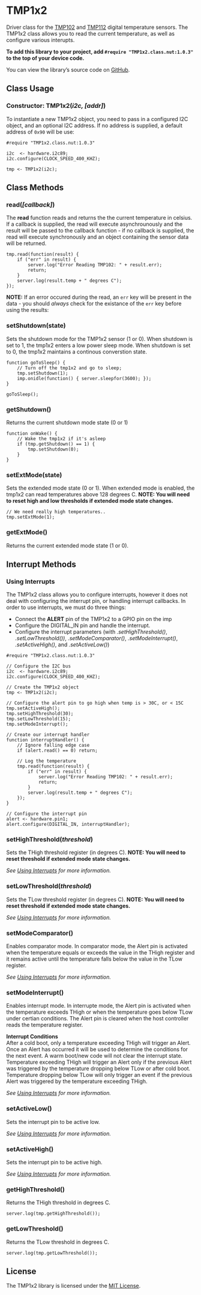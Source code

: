 # TMP1x2

Driver class for the [TMP102](http://www.ti.com.cn/cn/lit/ds/symlink/tmp102.pdf) and [TMP112](http://www.ti.com/lit/ds/symlink/tmp112.pdf) digital temperature sensors. The TMP1x2 class allows you to read the current temperature, as well as configure various interupts.

**To add this library to your project, add `#require "TMP1x2.class.nut:1.0.3"` to the top of your device code.**

You can view the library’s source code on [GitHub](https://github.com/electricimp/tmp1x2/tree/v1.0.3).


## Class Usage

### Constructor: TMP1x2(*i2c, [addr]*)

To instantiate a new TMP1x2 object, you need to pass in a configured I2C object, and an optional I2C address. If no address is supplied, a default address of ```0x90``` will be use:

```squirrel
#require "TMP1x2.class.nut:1.0.3"

i2c  <- hardware.i2c89;
i2c.configure(CLOCK_SPEED_400_KHZ);

tmp <- TMP1x2(i2c);
```

## Class Methods

### read(*[callback]*)

The **read** function reads and returns the the current temperature in celsius. If a callback is supplied, the read will execute asynchrounously and the result will be passed to the callback function - if no callback is supplied, the read will execute synchronously and an object containing the sensor data will be returned.

```squirrel
tmp.read(function(result) {
    if ("err" in result) {
        server.log("Error Reading TMP102: " + result.err);
        return;
    }
    server.log(result.temp + " degrees C");
});
```

**NOTE:** If an error occured during the read, an ```err``` key will be present in the data - you should *always* check for the existance of the ```err``` key before using the results:

### setShutdown(state)

Sets the shutdown mode for the TMP1x2 sensor (1 or 0). When shutdown is set to 1, the tmp1x2 enters a low power sleep mode. When shutdown is set to 0, the tmp1x2 maintains a continous converstion state.

```squirrel
function goToSleep() {
    // Turn off the tmp1x2 and go to sleep;
    tmp.setShutdown(1);
    imp.onidle(function() { server.sleepfor(3600); });
}

goToSleep();
```

### getShutdown()

Returns the current shutdown mode state (0 or 1)

```squirrel
function onWake() {
    // Wake the tmp1x2 if it's asleep
    if (tmp.getShutdown() == 1) {
        tmp.setShutdown(0);
    }
}
```

### setExtMode(state)

Sets the extended mode state (0 or 1). When extended mode is enabled, the tmp1x2 can read temperatures above 128 degrees C. **NOTE: You will need to reset high and low thresholds if extended mode state changes.**

```squirrel
// We need really high temperatures..
tmp.setExtMode(1);
```

### getExtMode()

Returns the current extended mode state (1 or 0).

## Interrupt Methods

### Using Interrupts

The TMP1x2 class allows you to configure interrupts, however it does not deal with configuring the interrupt pin, or handling interrupt callbacks. In order to use interrupts, we must do three things:

- Connect the **ALERT** pin of the TMP1x2 to a GPIO pin on the imp
- Configure the DIGITAL_IN pin and handle the interrupt.
- Configure the interrupt parameters (with *.setHighThreshold()*, *.setLowThreshold())*, *.setModeComparator()*, *.setModeInterrupt()*, *.setActiveHigh()*, and *.setActiveLow()*)

```squirrel
#require "TMP1x2.class.nut:1.0.3"

// Configure the I2C bus
i2c  <- hardware.i2c89;
i2c.configure(CLOCK_SPEED_400_KHZ);

// Create the TMP1x2 object
tmp <- TMP1x2(i2c);

// Configure the alert pin to go high when temp is > 30C, or < 15C
tmp.setActiveHigh();
tmp.setHighThreshold(30);
tmp.setLowThreshold(15);
tmp.setModeInterrupt();

// Create our interrupt handler
function interruptHandler() {
    // Ignore falling edge case
    if (alert.read() == 0) return;

    // Log the temperature
    tmp.read(function(result) {
        if ("err" in result) {
            server.log("Error Reading TMP102: " + result.err);
            return;
        }
        server.log(result.temp + " degrees C");
    });
}

// Configure the interrupt pin
alert <- hardware.pin1;
alert.configure(DIGITAL_IN, interruptHandler);
```

### setHighThreshold(*threshold*)

Sets the THigh threshold register (in degrees C).  **NOTE: You will need to reset threshold if extended mode state changes.**

*See [Using Interrupts](#using-interrupts) for more information.*

### setLowThreshold(*threshold*)

Sets the TLow threshold register (in degrees C). **NOTE: You will need to reset threshold if extended mode state changes.**

*See [Using Interrupts](#using-interrupts) for more information.*

### setModeComparator()

Enables comparator mode. In comparator mode, the Alert pin is activated when the temperature equals or exceeds the value in the THigh register and it remains active until the temperature falls below the value in the TLow register.

*See [Using Interrupts](#using-interrupts) for more information.*

### setModeInterrupt()

Enables interrupt mode. In interrupte mode, the Alert pin is activated when the temperature exceeds THigh or when the temperature goes below TLow under certian conditions.  The Alert pin is cleared when the host controller reads the temperature register.

**Interrupt Conditions** <br>
After a cold boot, only a temperature exceeding THigh will trigger an Alert.  Once an Alert has occurred it will be used to determine the conditions for the next event.  A warm boot/new code will not clear the interrupt state.  Temperature exceeding THigh will trigger an Alert only if the previous Alert was triggered by the temperature dropping below TLow or after cold boot.  Temperature dropping below TLow will only trigger an event if the previous Alert was triggered by the temperature exceeding THigh. 

*See [Using Interrupts](#using-interrupts) for more information.*

### setActiveLow()

Sets the interrupt pin to be active low.

*See [Using Interrupts](#using-interrupts) for more information.*

### setActiveHigh()

Sets the interrupt pin to be active high.

*See [Using Interrupts](#using-interrupts) for more information.*

### getHighThreshold()

Returns the THigh threshold in degrees C.

```squirrel
server.log(tmp.getHighThreshold());
```

### getLowThreshold()

Returns the TLow threshold in degrees C.

```squirrel
server.log(tmp.getLowThreshold());
```

## License

The TMP1x2 library is licensed under the [MIT License](https://github.com/electricimp/TMP1x2/blob/master/LICENSE).
